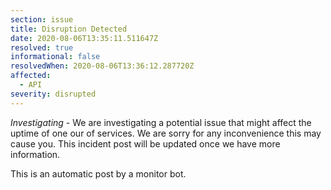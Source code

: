 ```yaml
---
section: issue
title: Disruption Detected
date: 2020-08-06T13:35:11.511647Z
resolved: true
informational: false
resolvedWhen: 2020-08-06T13:36:12.287720Z
affected:
  - API
severity: disrupted
---
```

*Investigating* - We are investigating a potential issue that might affect the uptime of one our of services. We are sorry for any inconvenience this may cause you. This incident post will be updated once we have more information.

This is an automatic post by a monitor bot.
        